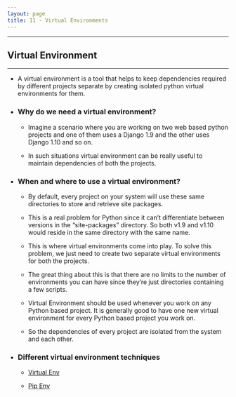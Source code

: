 ```yaml
---
layout: page
title: 11 - Virtual Environments
---
```

***

## Virtual Environment
***

- A virtual environment is a tool that helps to keep dependencies required by different projects separate by creating isolated python virtual environments for them.

- ### Why do we need a virtual environment?

  - Imagine a scenario where you are working on two web based python projects and one of them uses a Django 1.9 and the other uses Django 1.10 and so on.
  
  - In such situations virtual environment can be really useful to maintain dependencies of both the projects.

- ### When and where to use a virtual environment?

  - By default, every project on your system will use these same directories to store and retrieve site packages.

  - This is a real problem for Python since it can’t differentiate between versions in the “site-packages” directory. So both v1.9 and v1.10 would reside in the same directory with the same name.

  - This is where virtual environments come into play. To solve this problem, we just need to create two separate virtual environments for both the projects.

  - The great thing about this is that there are no limits to the number of environments you can have since they’re just directories containing a few scripts.

  - Virtual Environment should be used whenever you work on any Python based project. It is generally good to have one new virtual environment for every Python based project you work on.
  
  - So the dependencies of every project are isolated from the system and each other.

- ### Different virtual environment techniques

  - [Virtual Env](https://george-kj.github.io/py-tour/lessons/11/virtual_env)

  - [Pip Env](https://george-kj.github.io/py-tour/lessons/11/pip_env)
